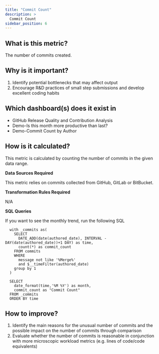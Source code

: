 ```yaml
---
title: "Commit Count"
description: >
  Commit Count
sidebar_position: 6
---
```


## What is this metric? 
The number of commits created.

## Why is it important?
1. Identify potential bottlenecks that may affect output
2. Encourage R&D practices of small step submissions and develop excellent coding habits

## Which dashboard(s) does it exist in
- GitHub Release Quality and Contribution Analysis
- Demo-Is this month more productive than last?
- Demo-Commit Count by Author

## How is it calculated?
This metric is calculated by counting the number of commits in the given data range.

<b>Data Sources Required</b>

This metric relies on commits collected from GitHub, GitLab or BitBucket.

<b>Transformation Rules Required</b>

N/A

<b>SQL Queries</b>

If you want to see the monthly trend, run the following SQL
```
  with _commits as(
    SELECT
      DATE_ADD(date(authored_date), INTERVAL -DAY(date(authored_date))+1 DAY) as time,
      count(*) as commit_count
    FROM commits
    WHERE
      message not like '%Merge%'
      and $__timeFilter(authored_date)
    group by 1
  )

  SELECT 
    date_format(time,'%M %Y') as month,
    commit_count as "Commit Count"
  FROM _commits
  ORDER BY time
```

## How to improve?
1. Identify the main reasons for the unusual number of commits and the possible impact on the number of commits through comparison
2. Evaluate whether the number of commits is reasonable in conjunction with more microscopic workload metrics (e.g. lines of code/code equivalents)
